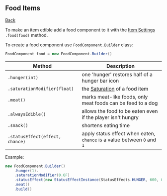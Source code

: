 ## Food Items
[Back](../fabric.md)

To make an item edible add a food component to it with the [Item Settings](settings.md) `.food(food)` method.

To create a food component use `FoodComponent.Builder` class:
```java
FoodComponent food = new FoodComponent.Builder()
```

| Method | Description |
| ------ | ----------- |
| `.hunger(int)` | one 'hunger' restores half of a hunger bar icon |
| `.saturationModifier(float)` | the [Saturation](https://minecraft.fandom.com/wiki/Hunger#Mechanics) of a food item |
| `.meat()` | marks meat-like foods, only meat foods can be feed to a dog |
| `.alwaysEdible()` | allows the food to be eaten even if the player isn't hungry |
| `.snack()` | shortens eating time |
| `.statusEffect(effect, chance)` | apply status effect when eaten, `chance` is a value between `0` and `1` |

Example:
```java
new FoodComponent.Builder()
	.hunger(1).
	.saturationModifier(0.6F)
	.statusEffect(new StatusEffectInstance(StatusEffects.HUNGER, 600, 0), 0.8F)
	.meat()
	.build()
```
